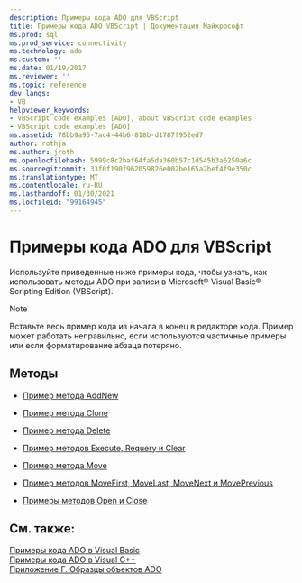 ```yaml
---
description: Примеры кода ADO для VBScript
title: Примеры кода ADO VBScript | Документация Майкрософт
ms.prod: sql
ms.prod_service: connectivity
ms.technology: ado
ms.custom: ''
ms.date: 01/19/2017
ms.reviewer: ''
ms.topic: reference
dev_langs:
- VB
helpviewer_keywords:
- VBScript code examples [ADO], about VBScript code examples
- VBScript code examples [ADO]
ms.assetid: 78bb9a95-7ac4-44b6-818b-d1787f952ed7
author: rothja
ms.author: jroth
ms.openlocfilehash: 5999c8c2baf64fa5da360b57c1d545b3a6250a6c
ms.sourcegitcommit: 33f0f190f962059826e002be165a2bef4f9e350c
ms.translationtype: MT
ms.contentlocale: ru-RU
ms.lasthandoff: 01/30/2021
ms.locfileid: "99164945"
---
```

# <a name="ado-code-examples-vbscript"></a>Примеры кода ADO для VBScript
Используйте приведенные ниже примеры кода, чтобы узнать, как использовать методы ADO при записи в Microsoft® Visual Basic® Scripting Edition (VBScript).  
  
> [!NOTE]
>  Вставьте весь пример кода из начала в конец в редакторе кода. Пример может работать неправильно, если используются частичные примеры или если форматирование абзаца потеряно.  
  
## <a name="methods"></a>Методы  
  
-   [Пример метода AddNew](./addnew-method-example-vbscript.md)  
  
-   [Пример метода Clone](./clone-method-example-vbscript.md)  
  
-   [Пример метода Delete](./delete-method-example-vbscript.md)  
  
-   [Пример методов Execute, Requery и Clear](./execute-requery-and-clear-methods-example-vbscript.md)  
  
-   [Пример метода Move](./move-method-example-vbscript.md)  
  
-   [Пример методов MoveFirst, MoveLast, MoveNext и MovePrevious](./movefirst-movelast-movenext-and-moveprevious-methods-example-vbscript.md)  
  
-   [Примеры методов Open и Close](./open-and-close-methods-example-vbscript.md)  
  
## <a name="see-also"></a>См. также:  
 [Примеры кода ADO в Visual Basic](./ado-code-examples-in-visual-basic.md)   
 [Примеры кода ADO в Visual C++](./ado-code-examples-in-visual-c.md)   
 [Приложение Г. Образцы объектов ADO](../../guide/appendixes/appendix-d-ado-samples.md)
